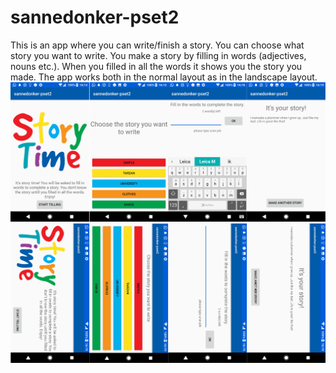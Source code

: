 # sannedonker-pset2
This is an app where you can write/finish a story.
You can choose what story you want to write. 
You make a story by filling in words (adjectives, nouns etc.).
When you filled in all the words it shows you the story you made.
The app works both in the normal layout as in the landscape layout.
![alt text](https://github.com/sannedonker/sannedonker-pset2/blob/master/doc/screenshot_normal.png)
![alt text](https://github.com/sannedonker/sannedonker-pset2/blob/master/doc/screenshot_land.png)
